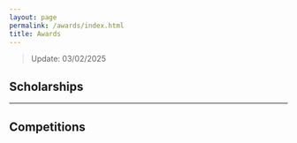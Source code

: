```yaml
---
layout: page
permalink: /awards/index.html
title: Awards
---
```


> Update: 03/02/2025

## Scholarships



------

## Competitions

